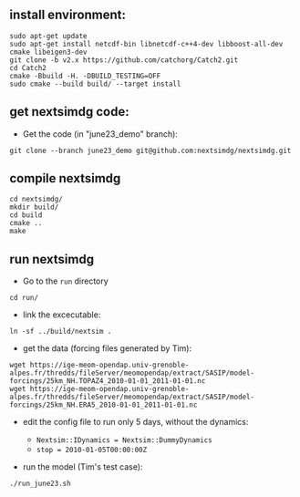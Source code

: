 
## install environment:

```
sudo apt-get update
sudo apt-get install netcdf-bin libnetcdf-c++4-dev libboost-all-dev cmake libeigen3-dev
git clone -b v2.x https://github.com/catchorg/Catch2.git
cd Catch2
cmake -Bbuild -H. -DBUILD_TESTING=OFF
sudo cmake --build build/ --target install
```

## get nextsimdg code:
* Get the code (in "june23_demo" branch):
```
git clone --branch june23_demo git@github.com:nextsimdg/nextsimdg.git
```

## compile nextsimdg
``` 
cd nextsimdg/
mkdir build/
cd build
cmake ..
make
```

## run nextsimdg
* Go to the `run` directory
```
cd run/
```

* link the excecutable:
```
ln -sf ../build/nextsim .
```

* get the data (forcing files generated by Tim):
``` 
wget https://ige-meom-opendap.univ-grenoble-alpes.fr/thredds/fileServer/meomopendap/extract/SASIP/model-forcings/25km_NH.TOPAZ4_2010-01-01_2011-01-01.nc
wget https://ige-meom-opendap.univ-grenoble-alpes.fr/thredds/fileServer/meomopendap/extract/SASIP/model-forcings/25km_NH.ERA5_2010-01-01_2011-01-01.nc
```

* edit the config file to run only 5 days, without the dynamics:
  * `Nextsim::IDynamics = Nextsim::DummyDynamics`
  * `stop = 2010-01-05T00:00:00Z`

*  run the model (Tim's test case):
```
./run_june23.sh
```

